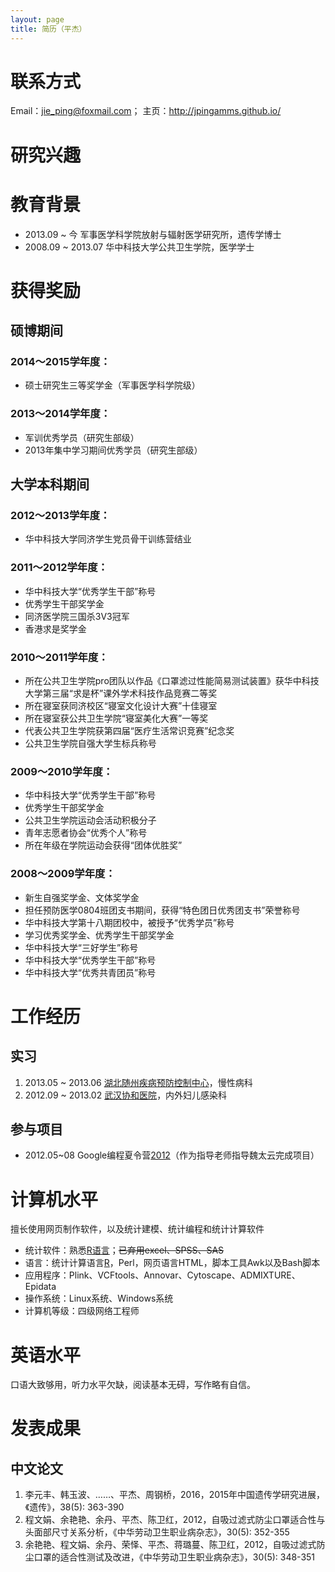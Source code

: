 ```yaml
---
layout: page
title: 简历（平杰）
---
```


# 联系方式

Email：jie_ping@foxmail.com；
主页：<http://jpingamms.github.io/>

# 研究兴趣

# 教育背景

- 2013.09 ~ 今      军事医学科学院放射与辐射医学研究所，遗传学博士
- 2008.09 ~ 2013.07 华中科技大学公共卫生学院，医学学士

# 获得奖励

## 硕博期间

### 2014～2015学年度：

- 硕士研究生三等奖学金（军事医学科学院级）

### 2013～2014学年度：

- 军训优秀学员（研究生部级）
- 2013年集中学习期间优秀学员（研究生部级）

## 大学本科期间

### 2012～2013学年度：

- 华中科技大学同济学生党员骨干训练营结业

### 2011～2012学年度：

- 华中科技大学“优秀学生干部”称号
- 优秀学生干部奖学金
- 同济医学院三国杀3V3冠军
- 香港求是奖学金

### 2010～2011学年度：

- 所在公共卫生学院pro团队以作品《口罩滤过性能简易测试装置》获华中科技大学第三届“求是杯”课外学术科技作品竞赛二等奖
- 所在寝室获同济校区“寝室文化设计大赛”十佳寝室
- 所在寝室获公共卫生学院“寝室美化大赛”一等奖
- 代表公共卫生学院获第四届“医疗生活常识竞赛”纪念奖
- 公共卫生学院自强大学生标兵称号

### 2009～2010学年度：

- 华中科技大学“优秀学生干部”称号
- 优秀学生干部奖学金
- 公共卫生学院运动会活动积极分子
- 青年志愿者协会“优秀个人”称号
- 所在年级在学院运动会获得“团体优胜奖”

### 2008～2009学年度：

- 新生自强奖学金、文体奖学金
- 担任预防医学0804班团支书期间，获得“特色团日优秀团支书”荣誉称号
- 华中科技大学第十八期团校中，被授予“优秀学员”称号
- 学习优秀奖学金、优秀学生干部奖学金
- 华中科技大学“三好学生”称号
- 华中科技大学“优秀学生干部”称号
- 华中科技大学“优秀共青团员”称号

# 工作经历

## 实习

1. 2013.05 ~ 2013.06 [湖北随州疾病预防控制中心](http://www.szcdc.com/)，慢性病科
1. 2012.09 ~ 2013.02 [武汉协和医院](http://www.whuh.com/)，内外妇儿感染科
 
## 参与项目

- 2012.05~08 Google编程夏令营[2012](http://www.google-melange.com/gsoc/project/google/gsoc2012/cloud_wei/16001)（作为指导老师指导魏太云完成项目）

# 计算机水平

擅长使用网页制作软件，以及统计建模、统计编程和统计计算软件

- 统计软件：熟悉[R语言](http://www.r-project.org/)；<del>已弃用excel、SPSS、SAS</del>
- 语言：统计计算语言[R](http://www.r-project.org/)，Perl，网页语言HTML，脚本工具Awk以及Bash脚本
- 应用程序：Plink、VCFtools、Annovar、Cytoscape、ADMIXTURE、Epidata
- 操作系统：Linux系统、Windows系统
- 计算机等级：四级网络工程师

# 英语水平

口语大致够用，听力水平欠缺，阅读基本无碍，写作略有自信。

# 发表成果

## 中文论文

1. 李元丰、韩玉波、……、平杰、周钢桥，2016，2015年中国遗传学研究进展，《遗传》，38(5): 363-390
1. 程文娟、余艳艳、余丹、平杰、陈卫红，2012，自吸过滤式防尘口罩适合性与头面部尺寸关系分析，《中华劳动卫生职业病杂志》，30(5): 352-355
1. 余艳艳、程文娟、余丹、荣怿、平杰、蒋璐蔓、陈卫红，2012，自吸过滤式防尘口罩的适合性测试及改进，《中华劳动卫生职业病杂志》，30(5): 348-351
